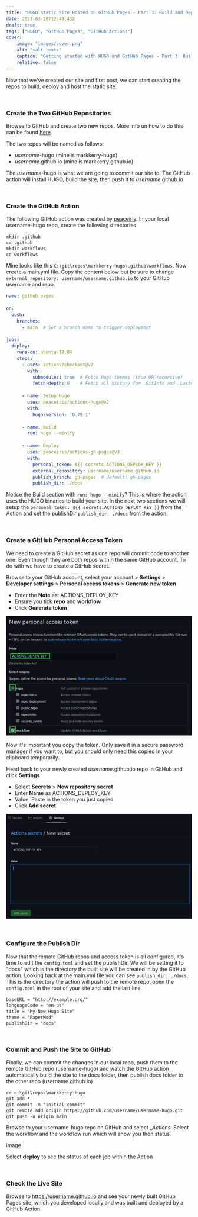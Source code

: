 ```yaml
---
title: "HUGO Static Site Hosted on GitHub Pages - Part 3: Build and Deploy"
date: 2021-03-28T12:49:43Z
draft: true
tags: ["HUGO", "GitHub Pages", "GitHub Actions"]
cover:
    image: "images/cover.png"
    alt: "<alt text>"
    caption: "Getting started with HUGO and GitHub Pages - Part 3: Build and Deploy"
    relative: false
---
```


Now that we've created our site and first post, we can start creating the repos to build, deploy and host the static site.

<br>

### Create the Two GitHub Repositories

Browse to GitHub and create two new repos. More info on how to do this can be found [here](https://markkerry.github.io/posts/git-basics/#create-the-github-repository)

The two repos will be named as follows:

* _username_-hugo (mine is markkerry-hugo)
* _username_.github.io (mine is markkerry.github.io)

The _username_-hugo is what we are going to commit our site to. The GitHub action will install HUGO, build the site, then push it to _username_.github.io

<br>

### Create the GitHub Action

The following GitHub action was created by [peaceiris](https://github.com/peaceiris). In your local username-hugo repo, create the following directories

```terminal
mkdir .github
cd .github
mkdir workflows
cd workflows
```

Mine looks like this `C:\git\repos\markkerry-hugo\.github\workflows`. Now create a main.yml file. Copy the content below but be sure to change `external_repository: username/username.github.io` to your GitHub username and repo.

```yaml
name: github pages

on:
  push:
    branches:
      - main  # Set a branch name to trigger deployment

jobs:
  deploy:
    runs-on: ubuntu-18.04
    steps:
      - uses: actions/checkout@v2
        with:
          submodules: true  # Fetch Hugo themes (true OR recursive)
          fetch-depth: 0    # Fetch all history for .GitInfo and .Lastmod

      - name: Setup Hugo
        uses: peaceiris/actions-hugo@v2
        with:
          hugo-version: '0.79.1'

      - name: Build
        run: hugo --minify

      - name: Deploy
        uses: peaceiris/actions-gh-pages@v3
        with:
          personal_token: ${{ secrets.ACTIONS_DEPLOY_KEY }}
          external_repository: username/username.github.io
          publish_branch: gh-pages  # default: gh-pages
          publish_dir: ./docs
```

Notice the Build section with `run: hugo --minify`? This is where the action uses the HUGO binaries to build your site. In the next two sections we will setup the `personal_token: ${{ secrets.ACTIONS_DEPLOY_KEY }}` from the Action and set the publishDir `publish_dir: ./docs` from the action.

<br>

### Create a GitHub Personal Access Token

We need to create a GitHub secret as one repo will commit code to another one. Even though they are both repos within the same GitHub account. To do with we have to create a GitHub secret. 

Browse to your GitHub account, select your account > __Settings__ > __Developer settings__ > __Personal access tokens__ > __Generate new token__

* Enter the __Note__ as: ACTIONS_DEPLOY_KEY
* Ensure you tick __repo__ and __workflow__
* Click __Generate token__

![ghAccessToken](images/ghAccessToken.png)

Now it's important you copy the token. Only save it in a secure password manager if you want to, but you should only need this copied in your clipboard temporarily.

Head back to your newly created _username_.github.io repo in GitHub and click __Settings__

* Select __Secrets__ > __New repository secret__
* Enter __Name__ as ACTIONS_DEPLOY_KEY
* Value: Paste in the token you just copied
* Click __Add secret__

![actionsSecret](images/actionsSecret.png)

<br>

### Configure the Publish Dir

Now that the remote GitHub repos and access token is all configured, it's time to edit the `config.toml` and set the publishDir. We will be setting it to "docs" which is the directory the built site will be created in by the GitHub action. Looking back at the main.yml file you can see `publish_dir: ./docs`. This is the directory the action will push to the remote repo. open the `config.toml` in the root of your site and add the last line.

```terminal
baseURL = "http://example.org/"
languageCode = "en-us"
title = "My New Hugo Site"
theme = "PaperMod"
publishDir = "docs"
```

<br>

### Commit and Push the Site to GitHub

Finally, we can commit the changes in our local repo, push them to the remote GitHub repo (username-hugo) and watch the GitHub action automatically build the site to the docs folder, then publish docs folder to the other repo (username.github.io)

```terminal
cd c:\git\repos\markkerry-hugo
git add *
git commit -m "initial commit"
git remote add origin https://github.com/username/username-hugo.git
git push -u origin main
```

Browse to your username-hugo repo on GitHub and select __Actions_. Select the workflow and the workflow run which will show you then status. 

image

Select __deploy__ to see the status of each job within the Action

<br>

### Check the Live Site

Browse to https://username.github.io and see your newly built GitHub Pages site, which you developed locally and was built and deployed by a GitHub Action.